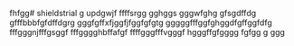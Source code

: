 fhfgg# shieldstrial
g
updgwjf
ffffsrgg
gghggs
gggwfghg
gfsgdffdg
gfffbbbfgfdffdgrg
gggfgffхfjggfjfggfgfgtg
gggggfffggfghggdfgffggfdfg
fffgggnjfffgsggf
fffgggghbffafgf
ffffgggfffvgggf
hgggffgfgggg
fgfgg
g
ggg
